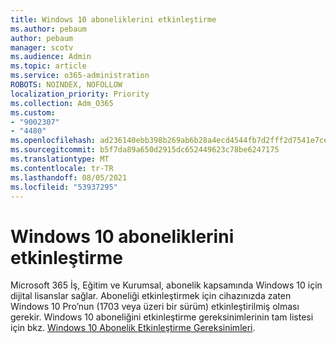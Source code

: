 ```yaml
---
title: Windows 10 aboneliklerini etkinleştirme
ms.author: pebaum
author: pebaum
manager: scotv
ms.audience: Admin
ms.topic: article
ms.service: o365-administration
ROBOTS: NOINDEX, NOFOLLOW
localization_priority: Priority
ms.collection: Adm_O365
ms.custom:
- "9002307"
- "4480"
ms.openlocfilehash: ad236140ebb398b269ab6b28a4ecd4544fb7d2fff2d7541e7ce481c13fd7afa6
ms.sourcegitcommit: b5f7da89a650d2915dc652449623c78be6247175
ms.translationtype: MT
ms.contentlocale: tr-TR
ms.lasthandoff: 08/05/2021
ms.locfileid: "53937295"
---
```

# <a name="activating-windows-10-subscriptions"></a>Windows 10 aboneliklerini etkinleştirme

Microsoft 365 İş, Eğitim ve Kurumsal, abonelik kapsamında Windows 10 için dijital lisanslar sağlar. Aboneliği etkinleştirmek için cihazınızda zaten Windows 10 Pro’nun (1703 veya üzeri bir sürüm) etkinleştirilmiş olması gerekir. Windows 10 aboneliğini etkinleştirme gereksinimlerinin tam listesi için bkz. [Windows 10 Abonelik Etkinleştirme Gereksinimleri](https://docs.microsoft.com/windows/deployment/windows-10-subscription-activation#requirements).
